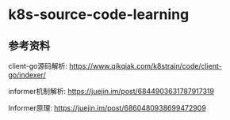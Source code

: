 # k8s-source-code-learning
## 参考资料

client-go源码解析: https://www.qikqiak.com/k8strain/code/client-go/indexer/

informer机制解析: https://juejin.im/post/6844903631787917319

Informer原理: https://juejin.im/post/6860480938699472909



